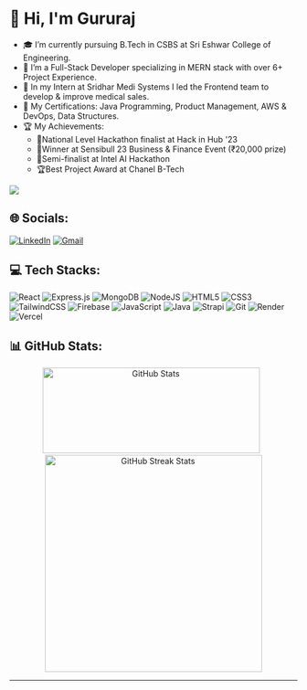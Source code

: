 # 👋 Hi, I'm Gururaj

<!--
**gururajm1/gururajm1** is a ✨ _special_ ✨ repository because its `README.md` (this file) appears on your GitHub profile. -->
* 🎓 I’m currently pursuing B.Tech in CSBS at Sri Eshwar College of Engineering.
* 💼 I’m a Full-Stack Developer specializing in MERN stack with over 6+ Project Experience.
* 👯 In my Intern at Sridhar Medi Systems I led the Frontend team to develop & improve medical sales.
* 📜 My Certifications: Java Programming, Product Management, AWS & DevOps, Data Structures.
* 🏆 My Achievements:
  - 🏅National Level Hackathon finalist at Hack in Hub '23 
  - 🥇Winner at Sensibull 23 Business & Finance Event (₹20,000 prize) 
  - 🏁Semi-finalist at Intel AI Hackathon
  - 🏆Best Project Award at Chanel B-Tech

[![](https://visitcount.itsvg.in/api?id=gururajm1&icon=0&color=0)](https://visitcount.itsvg.in)

## 🌐 Socials:
[![LinkedIn](https://img.shields.io/badge/LinkedIn-0077B5?style=for-the-badge&logo=linkedin&logoColor=white)](https://linkedin.com/in/gururajm1) 
[![Gmail](https://img.shields.io/badge/Gmail-D14836?style=for-the-badge&logo=gmail&logoColor=white)](guruguru6631@gmail.com) 

## 💻 Tech Stacks:
![React](https://img.shields.io/badge/react-%2320232a.svg?style=for-the-badge&logo=react&logoColor=%2361DAFB) ![Express.js](https://img.shields.io/badge/express.js-%23404d59.svg?style=for-the-badge&logo=express&logoColor=%2361DAFB) ![MongoDB](https://img.shields.io/badge/MongoDB-%234ea94b.svg?style=for-the-badge&logo=mongodb&logoColor=white) ![NodeJS](https://img.shields.io/badge/node.js-6DA55F?style=for-the-badge&logo=node.js&logoColor=white) ![HTML5](https://img.shields.io/badge/html5-%23E34F26.svg?style=for-the-badge&logo=html5&logoColor=white)  ![CSS3](https://img.shields.io/badge/css3-%231572B6.svg?style=for-the-badge&logo=css3&logoColor=white) ![TailwindCSS](https://img.shields.io/badge/tailwindcss-%2338B2AC.svg?style=for-the-badge&logo=tailwind-css&logoColor=white) ![Firebase](https://img.shields.io/badge/firebase-%23039BE5.svg?style=for-the-badge&logo=firebase) ![JavaScript](https://img.shields.io/badge/javascript-%23323330.svg?style=for-the-badge&logo=javascript&logoColor=%23F7DF1E) ![Java](https://img.shields.io/badge/java-%23ED8B00.svg?style=for-the-badge&logo=openjdk&logoColor=white) ![Strapi](https://img.shields.io/badge/strapi-%232E7EEA.svg?style=for-the-badge&logo=strapi&logoColor=white) ![Git](https://img.shields.io/badge/git-%23F05033.svg?style=for-the-badge&logo=git&logoColor=white) ![Render](https://img.shields.io/badge/Render-%46E3B7.svg?style=for-the-badge&logo=render&logoColor=white) ![Vercel](https://img.shields.io/badge/vercel-%23000000.svg?style=for-the-badge&logo=vercel&logoColor=white)

## 📊 GitHub Stats:
<div style="text-align: center;">
  <img src="https://github-readme-stats.vercel.app/api?username=gururajm1&theme=radical&hide_border=false&include_all_commits=true&count_private=false" width="380" height="150" alt="GitHub Stats"/> &nbsp;
  <img src="https://github-readme-streak-stats.herokuapp.com/?user=gururajm1&theme=radical&hide_border=false" width="380" alt="GitHub Streak Stats"/>
</div>



---


